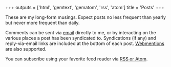 +++
outputs = ['html', 'gemtext', 'gematom', 'rss', 'atom']
title = 'Posts'
+++

These are my long-form musings. Expect posts no less frequent than yearly but
never more frequent than daily.

Comments can be sent via [email](/about/) directly to me, or by interacting on
the various places a post has been syndicated to. Syndications (if any) and
reply-via-email links are included at the bottom of each post.
[Webmentions](https://indieweb.org/Webmention) are also supported.

You can subscribe using your favorite feed reader via [RSS or Atom](/feeds/).
